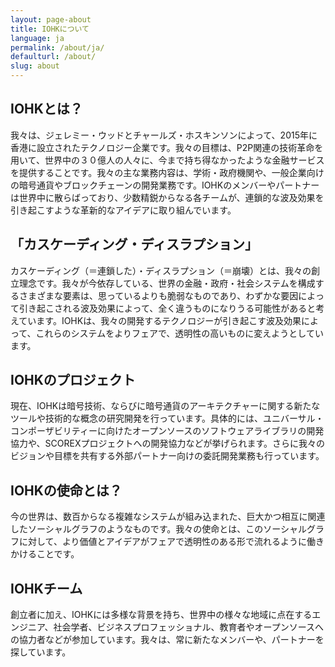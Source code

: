 ```yaml
---
layout: page-about
title: IOHKについて
language: ja
permalink: /about/ja/
defaulturl: /about/
slug: about
---
```

<h2><span id="result_box" class="" lang="ja" tabindex="-1"><span title="&lt;|&lt; Who is IOHK?">IOHKとは？</span></span></h2>
我々は、ジェレミー・ウッドとチャールズ・ホスキンソンによって、2015年に香港に設立されたテクノロジー企業です。我々の目標は、P2P関連の技術革命を用いて、世界中の３０億人の人々に、今まで持ち得なかったような金融サービスを提供することです。我々の主な業務内容は、学術・政府機関や、一般企業向けの暗号通貨やブロックチェーンの開発業務です。IOHKのメンバーやパートナーは世界中に散らばっており、少数精鋭からなる各チームが、連鎖的な波及効果を引き起こすような革新的なアイデアに取り組んでいます。
<h2><span title="&lt;|&lt; What is cascading disruption?">「カスケーディング・ディスラプション」</span></h2>
カスケーディング（＝連鎖した）・ディスラプション（＝崩壊）とは、我々の創立理念です。我々が今依存している、世界の金融・政府・社会システムを構成するさまざまな要素は、思っているよりも脆弱なものであり、わずかな要因によって引き起こされる波及効果によって、全く違うものになりうる可能性があると考えています。IOHKは、我々の開発するテクノロジーが引き起こす波及効果によって、これらのシステムをよりフェアで、透明性の高いものに変えようとしています。
<h2><span title="&lt;|&lt; What projects do we work on?">IOHKのプロジェクト</span></h2>
現在、IOHKは暗号技術、ならびに暗号通貨のアーキテクチャーに関する新たなツールや技術的な概念の研究開発を行っています。具体的には、ユニバーサル・コンポーザビリティーに向けたオープンソースのソフトウェアライブラリの開発協力や、SCOREXプロジェクトへの開発協力などが挙げられます。さらに我々のビジョンや目標を共有する外部パートナー向けの委託開発業務も行っています。
<h2><span title="&lt;|&lt; What is our mission?">IOHKの使命とは？</span></h2>
今の世界は、数百からなる複雑なシステムが組み込まれた、巨大かつ相互に関連したソーシャルグラフのようなものです。我々の使命とは、このソーシャルグラフに対して、より価値とアイデアがフェアで透明性のある形で流れるように働きかけることです。
<h2><span title="&lt;|&lt; Who is behind IOHK?">IOHKチーム</span><span title="&gt;|&gt; ">
</span></h2>
創立者に加え、IOHKには多様な背景を持ち、世界中の様々な地域に点在するエンジニア、社会学者、ビジネスプロフェッショナル、教育者やオープンソースへの協力者などが参加しています。我々は、常に新たなメンバーや、パートナーを探しています。